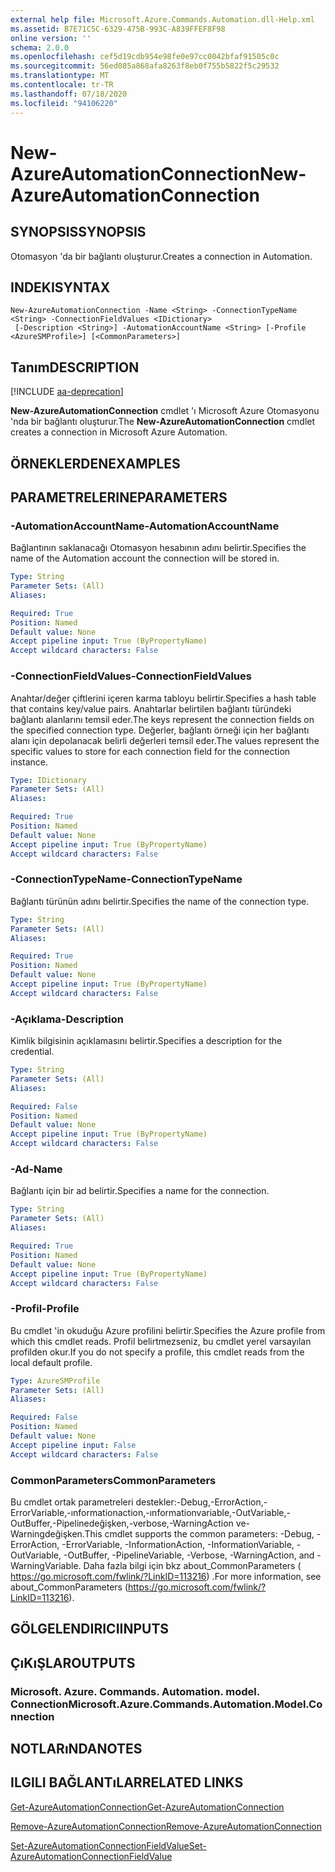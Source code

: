 ```yaml
---
external help file: Microsoft.Azure.Commands.Automation.dll-Help.xml
ms.assetid: B7E71C5C-6329-475B-993C-A839FFEF8F98
online version: ''
schema: 2.0.0
ms.openlocfilehash: cef5d19cdb954e98fe0e97cc0042bfaf91505c0c
ms.sourcegitcommit: 56ed085a868afa8263f8eb0f755b5822f5c29532
ms.translationtype: MT
ms.contentlocale: tr-TR
ms.lasthandoff: 07/18/2020
ms.locfileid: "94106220"
---
```

# <span data-ttu-id="9454e-101">New-AzureAutomationConnection</span><span class="sxs-lookup"><span data-stu-id="9454e-101">New-AzureAutomationConnection</span></span>

## <span data-ttu-id="9454e-102">SYNOPSIS</span><span class="sxs-lookup"><span data-stu-id="9454e-102">SYNOPSIS</span></span>

<span data-ttu-id="9454e-103">Otomasyon 'da bir bağlantı oluşturur.</span><span class="sxs-lookup"><span data-stu-id="9454e-103">Creates a connection in Automation.</span></span>

## <span data-ttu-id="9454e-104">INDEKI</span><span class="sxs-lookup"><span data-stu-id="9454e-104">SYNTAX</span></span>

```
New-AzureAutomationConnection -Name <String> -ConnectionTypeName <String> -ConnectionFieldValues <IDictionary>
 [-Description <String>] -AutomationAccountName <String> [-Profile <AzureSMProfile>] [<CommonParameters>]
```

## <span data-ttu-id="9454e-105">Tanım</span><span class="sxs-lookup"><span data-stu-id="9454e-105">DESCRIPTION</span></span>

[!INCLUDE [aa-deprecation](../include/aa-deprecation.md)]

<span data-ttu-id="9454e-106">**New-AzureAutomationConnection** cmdlet 'ı Microsoft Azure Otomasyonu 'nda bir bağlantı oluşturur.</span><span class="sxs-lookup"><span data-stu-id="9454e-106">The **New-AzureAutomationConnection** cmdlet creates a connection in Microsoft Azure Automation.</span></span>

## <span data-ttu-id="9454e-107">ÖRNEKLERDEN</span><span class="sxs-lookup"><span data-stu-id="9454e-107">EXAMPLES</span></span>

## <span data-ttu-id="9454e-108">PARAMETRELERINE</span><span class="sxs-lookup"><span data-stu-id="9454e-108">PARAMETERS</span></span>

### <span data-ttu-id="9454e-109">-AutomationAccountName</span><span class="sxs-lookup"><span data-stu-id="9454e-109">-AutomationAccountName</span></span>
<span data-ttu-id="9454e-110">Bağlantının saklanacağı Otomasyon hesabının adını belirtir.</span><span class="sxs-lookup"><span data-stu-id="9454e-110">Specifies the name of the Automation account the connection will be stored in.</span></span>

```yaml
Type: String
Parameter Sets: (All)
Aliases: 

Required: True
Position: Named
Default value: None
Accept pipeline input: True (ByPropertyName)
Accept wildcard characters: False
```

### <span data-ttu-id="9454e-111">-ConnectionFieldValues</span><span class="sxs-lookup"><span data-stu-id="9454e-111">-ConnectionFieldValues</span></span>
<span data-ttu-id="9454e-112">Anahtar/değer çiftlerini içeren karma tabloyu belirtir.</span><span class="sxs-lookup"><span data-stu-id="9454e-112">Specifies a hash table that contains key/value pairs.</span></span>
<span data-ttu-id="9454e-113">Anahtarlar belirtilen bağlantı türündeki bağlantı alanlarını temsil eder.</span><span class="sxs-lookup"><span data-stu-id="9454e-113">The keys represent the connection fields on the specified connection type.</span></span>
<span data-ttu-id="9454e-114">Değerler, bağlantı örneği için her bağlantı alanı için depolanacak belirli değerleri temsil eder.</span><span class="sxs-lookup"><span data-stu-id="9454e-114">The values represent the specific values to store for each connection field for the connection instance.</span></span>

```yaml
Type: IDictionary
Parameter Sets: (All)
Aliases: 

Required: True
Position: Named
Default value: None
Accept pipeline input: True (ByPropertyName)
Accept wildcard characters: False
```

### <span data-ttu-id="9454e-115">-ConnectionTypeName</span><span class="sxs-lookup"><span data-stu-id="9454e-115">-ConnectionTypeName</span></span>
<span data-ttu-id="9454e-116">Bağlantı türünün adını belirtir.</span><span class="sxs-lookup"><span data-stu-id="9454e-116">Specifies the name of the connection type.</span></span>

```yaml
Type: String
Parameter Sets: (All)
Aliases: 

Required: True
Position: Named
Default value: None
Accept pipeline input: True (ByPropertyName)
Accept wildcard characters: False
```

### <span data-ttu-id="9454e-117">-Açıklama</span><span class="sxs-lookup"><span data-stu-id="9454e-117">-Description</span></span>
<span data-ttu-id="9454e-118">Kimlik bilgisinin açıklamasını belirtir.</span><span class="sxs-lookup"><span data-stu-id="9454e-118">Specifies a description for the credential.</span></span>

```yaml
Type: String
Parameter Sets: (All)
Aliases: 

Required: False
Position: Named
Default value: None
Accept pipeline input: True (ByPropertyName)
Accept wildcard characters: False
```

### <span data-ttu-id="9454e-119">-Ad</span><span class="sxs-lookup"><span data-stu-id="9454e-119">-Name</span></span>
<span data-ttu-id="9454e-120">Bağlantı için bir ad belirtir.</span><span class="sxs-lookup"><span data-stu-id="9454e-120">Specifies a name for the connection.</span></span>

```yaml
Type: String
Parameter Sets: (All)
Aliases: 

Required: True
Position: Named
Default value: None
Accept pipeline input: True (ByPropertyName)
Accept wildcard characters: False
```

### <span data-ttu-id="9454e-121">-Profil</span><span class="sxs-lookup"><span data-stu-id="9454e-121">-Profile</span></span>
<span data-ttu-id="9454e-122">Bu cmdlet 'in okuduğu Azure profilini belirtir.</span><span class="sxs-lookup"><span data-stu-id="9454e-122">Specifies the Azure profile from which this cmdlet reads.</span></span>
<span data-ttu-id="9454e-123">Profil belirtmezseniz, bu cmdlet yerel varsayılan profilden okur.</span><span class="sxs-lookup"><span data-stu-id="9454e-123">If you do not specify a profile, this cmdlet reads from the local default profile.</span></span>

```yaml
Type: AzureSMProfile
Parameter Sets: (All)
Aliases: 

Required: False
Position: Named
Default value: None
Accept pipeline input: False
Accept wildcard characters: False
```

### <span data-ttu-id="9454e-124">CommonParameters</span><span class="sxs-lookup"><span data-stu-id="9454e-124">CommonParameters</span></span>
<span data-ttu-id="9454e-125">Bu cmdlet ortak parametreleri destekler:-Debug,-ErrorAction,-ErrorVariable,-ınformationaction,-ınformationvariable,-OutVariable,-OutBuffer,-Pipelinedeğişken,-verbose,-WarningAction ve-Warningdeğişken.</span><span class="sxs-lookup"><span data-stu-id="9454e-125">This cmdlet supports the common parameters: -Debug, -ErrorAction, -ErrorVariable, -InformationAction, -InformationVariable, -OutVariable, -OutBuffer, -PipelineVariable, -Verbose, -WarningAction, and -WarningVariable.</span></span> <span data-ttu-id="9454e-126">Daha fazla bilgi için bkz about_CommonParameters ( https://go.microsoft.com/fwlink/?LinkID=113216) .</span><span class="sxs-lookup"><span data-stu-id="9454e-126">For more information, see about_CommonParameters (https://go.microsoft.com/fwlink/?LinkID=113216).</span></span>

## <span data-ttu-id="9454e-127">GÖLGELENDIRICI</span><span class="sxs-lookup"><span data-stu-id="9454e-127">INPUTS</span></span>

## <span data-ttu-id="9454e-128">ÇıKıŞLAR</span><span class="sxs-lookup"><span data-stu-id="9454e-128">OUTPUTS</span></span>

### <span data-ttu-id="9454e-129">Microsoft. Azure. Commands. Automation. model. Connection</span><span class="sxs-lookup"><span data-stu-id="9454e-129">Microsoft.Azure.Commands.Automation.Model.Connection</span></span>

## <span data-ttu-id="9454e-130">NOTLARıNDA</span><span class="sxs-lookup"><span data-stu-id="9454e-130">NOTES</span></span>

## <span data-ttu-id="9454e-131">ILGILI BAĞLANTıLAR</span><span class="sxs-lookup"><span data-stu-id="9454e-131">RELATED LINKS</span></span>

[<span data-ttu-id="9454e-132">Get-AzureAutomationConnection</span><span class="sxs-lookup"><span data-stu-id="9454e-132">Get-AzureAutomationConnection</span></span>](./Get-AzureAutomationConnection.md)

[<span data-ttu-id="9454e-133">Remove-AzureAutomationConnection</span><span class="sxs-lookup"><span data-stu-id="9454e-133">Remove-AzureAutomationConnection</span></span>](./Remove-AzureAutomationConnection.md)

[<span data-ttu-id="9454e-134">Set-AzureAutomationConnectionFieldValue</span><span class="sxs-lookup"><span data-stu-id="9454e-134">Set-AzureAutomationConnectionFieldValue</span></span>](./Set-AzureAutomationConnectionFieldValue.md)


